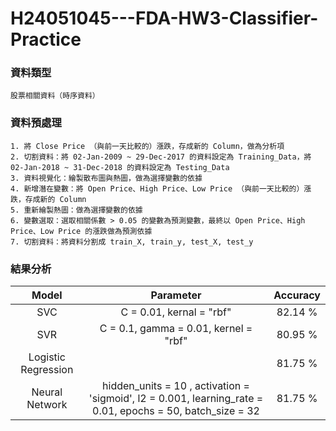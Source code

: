 # H24051045---FDA-HW3-Classifier-Practice

### 資料類型
    股票相關資料（時序資料）

### 資料預處理
    1. 將 Close Price （與前一天比較的）漲跌，存成新的 Column，做為分析項
    2. 切割資料：將 02-Jan-2009 ~ 29-Dec-2017 的資料設定為 Training_Data，將 02-Jan-2018 ~ 31-Dec-2018 的資料設定為 Testing_Data
    3. 資料視覺化：繪製散布圖與熱圖，做為選擇變數的依據
    4. 新增潛在變數：將 Open Price、High Price、Low Price （與前一天比較的）漲跌，存成新的 Column
    5. 重新繪製熱圖：做為選擇變數的依據
    6. 變數選取：選取相關係數 > 0.05 的變數為預測變數，最終以 Open Price、High Price、Low Price 的漲跌做為預測依據
    7. 切割資料：將資料分割成 train_X, train_y, test_X, test_y

### 結果分析
| Model               | Parameter           | Accuracy     |
|:-------------------:|:-------------------:|:------------:|
| SVC | C = 0.01, kernal = "rbf"| 82.14 % |
| SVR | C = 0.1, gamma = 0.01, kernel = "rbf"| 80.95 % |
| Logistic Regression | | 81.75 % |
| Neural Network | hidden_units = 10 , activation = 'sigmoid', l2 = 0.001, learning_rate = 0.01, epochs = 50, batch_size = 32 | 81.75 %      |
